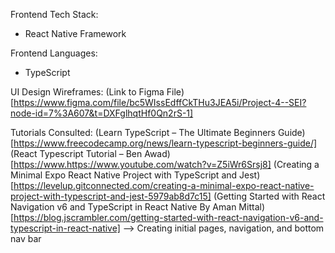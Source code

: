Frontend Tech Stack:
- React Native Framework

Frontend Languages:
- TypeScript

UI Design Wireframes:
(Link to Figma File)[https://www.figma.com/file/bc5WIssEdffCkTHu3JEA5i/Project-4--SEI?node-id=7%3A607&t=DXFglhqtHf0Qn2rS-1]

Tutorials Consulted:
(Learn TypeScript – The Ultimate Beginners Guide)[https://www.freecodecamp.org/news/learn-typescript-beginners-guide/]
(React Typescript Tutorial – Ben Awad)[https://www.https://www.youtube.com/watch?v=Z5iWr6Srsj8]
(Creating a Minimal Expo React Native Project with TypeScript and Jest)[https://levelup.gitconnected.com/creating-a-minimal-expo-react-native-project-with-typescript-and-jest-5979ab8d7c15]
(Getting Started with React Navigation v6 and TypeScript in React Native By Aman Mittal)[https://blog.jscrambler.com/getting-started-with-react-navigation-v6-and-typescript-in-react-native]
--> Creating initial pages, navigation, and bottom nav bar